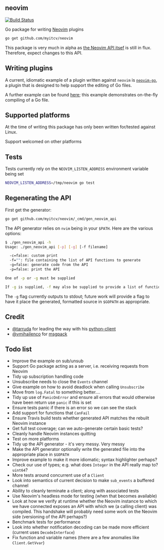 ## neovim

[![Build Status](https://travis-ci.org/myitcv/neovim.svg?branch=master)](https://travis-ci.org/myitcv/neovim)

Go package for writing [Neovim](http://neovim.org/) plugins

```bash
go get github.com/myitcv/neovim
```

This package is very much in alpha as [the Neovim API itsef](https://github.com/neovim/neovim/issues/973)
is still in flux. Therefore, expect changes to this API.

## Writing plugins

A current, idiomatic example of a plugin written against `neovim` is [`neovim-go`](https://github.com/myitcv/neovim-go),
a plugin that is designed to help support the editing of Go files.

A further example can be found [here](https://github.com/myitcv/neovim_example); this example demonstrates on-the-fly
compiling of a Go file.

## Supported platforms

At the time of writing this package has only been written for/tested against Linux.

Support welcomed on other platforms

## Tests

Tests currently rely on the `NEOVIM_LISTEN_ADDRESS` environment variable being set

```bash
NEOVIM_LISTEN_ADDRESS=/tmp/neovim go test
```

## Regenerating the API

First get the generator:

```bash
go get github.com/myitcv/neovim/_cmd/gen_neovim_api
```

The API generator relies on `nvim` being in your `$PATH`. Here are the various options:

```bash
$ ./gen_neovim_api -h
Usage: ./gen_neovim_api [-p] [-g] [-f filename]

  -c=false: custom print
  -f="": file containing the list of API functions to generate
  -g=false: generate code from the API
  -p=false: print the API

One of -p or -g must be supplied

If -g is supplied, -f may also be supplied to provide a list of functions to generate
```

The `-g` flag currently outputs to stdout; future work will provide a flag to have it
place the generated, formatted source in `$GOPATH` as appropriate.

## Credit

* [@tarruda](https://github.com/tarruda) for leading the way with his [python-client](https://github.com/neovim/python-client)
* [@vmihailenco](https://github.com/vmihailenco) for [msgpack](https://github.com/vmihailenco/msgpack)

## Todo list

* Improve the example on sub/unsub
* Support Go package acting as a server, i.e. receiving requests from Neovim
* Tidy up subscription handling code
* Unsubscribe needs to close the `Events` channel
* Give example on how to avoid deadlock when calling `Unsubscribe`
* Move from `log.Fatal` to something better....
* Tidy up use of `PanicOnError` and ensure all errors that would otherwise have been return use `panic` if this is set
* Ensure tests panic if there is an error so we can see the stack
* Add support for functions that `CanFail`
* Ensure Travis build tests whether generated API matches the rebuilt Neovim instance
* Get full test coverage; can we auto-generate certain basic tests?
* Cleanly handle Neovim instances quitting
* Test on more platforms
* Tidy up the API generator - it's very messy. Very messy
* Make the API generator optionally write the generated file into the appropriate place in `$GOPATH`
* Improve example to make it more idiomatic; syntax highlighter perhaps?
* Check our use of types; e.g. what does `Integer` in the API really map to? `uint64`?
* More tests around concurrent use of a `Client`
* Look into semantics of current decision to make `sub_events` a buffered channel
* Ability to cleanly terminate a client; along with associated tests
* Use Neovim's headless mode for testing (when that becomes available)
* Look at how we verify at runtime whether the Neovim instance to which we have connected exposes an API
with which we (a calling client) was compiled. This handshake will probably need some work on the Neovim
side (versioning of the API perhaps?)
* Benchmark tests for performance
* Look into whether notification decoding can be made more efficient (current uses `DecodeInterface`)
* Fix function and variable names (there are a few anomalies like `Client.GetVvar`)

